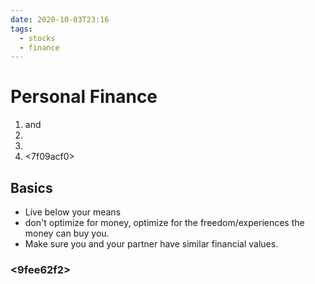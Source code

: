 ```yaml
---
date: 2020-10-03T23:16
tags: 
  - stocks
  - finance
---
```


# Personal Finance

1. <a96ff735> and <a80e11f0>
2. <c1db7f2e>
3. <bcf13081>
4. <7f09acf0>

## Basics

- Live below your means
- don't optimize for money, optimize for the freedom/experiences the money can buy you.
- Make sure you and your partner have similar financial values.

### <a769944c>

### <9fee62f2>
